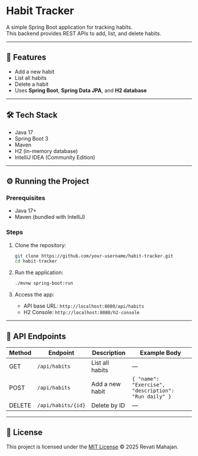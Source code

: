 # Habit Tracker

A simple Spring Boot application for tracking habits.  
This backend provides REST APIs to add, list, and delete habits.  

---

## 🚀 Features
- Add a new habit
- List all habits
- Delete a habit
- Uses **Spring Boot**, **Spring Data JPA**, and **H2 database**

---

## 🛠️ Tech Stack
- Java 17
- Spring Boot 3
- Maven
- H2 (in-memory database)
- IntelliJ IDEA (Community Edition)

---

## ⚙️ Running the Project

### Prerequisites
- Java 17+
- Maven (bundled with IntelliJ)

### Steps
1. Clone the repository:
   ```bash
   git clone https://github.com/your-username/habit-tracker.git
   cd habit-tracker
   ```

2. Run the application:
   ```bash
   ./mvnw spring-boot:run
   ```

3. Access the app:
   - API base URL: `http://localhost:8080/api/habits`
   - H2 Console: `http://localhost:8080/h2-console`

---

## 📌 API Endpoints

| Method | Endpoint           | Description     | Example Body                                         |
|--------|--------------------|-----------------|------------------------------------------------------|
| GET    | `/api/habits`      | List all habits | —                                                    |
| POST   | `/api/habits`      | Add a new habit | `{ "name": "Exercise", "description": "Run daily" }` |
| DELETE | `/api/habits/{id}` | Delete by ID    | —                                                    |

---

## 📝 License
This project is licensed under the [MIT License](LICENSE) © 2025 Revati Mahajan.

